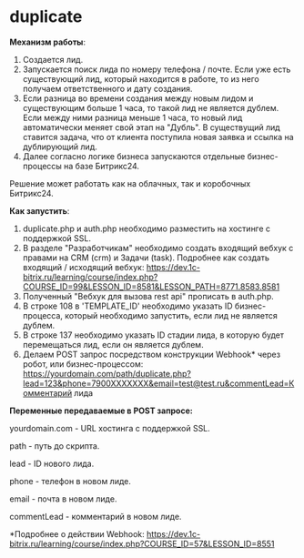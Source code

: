 # duplicate

**Механизм работы**:
1. Создается лид.
2. Запускается поиск лида по номеру телефона / почте. Если уже есть существующий лид, который находится в работе, то из него получаем ответственного и дату создания. 
3. Если разница во времени создания между новым лидом и существующим больше 1 часа, то такой лид не является дублем. Если между ними разница меньше 1 часа, то новый лид автоматически меняет свой этап на "Дубль". В существущий лид ставится задача, что от клиента поступила новая заявка и ссылка на дублирующий лид.
4. Далее согласно логике бизнеса запускаются отдельные бизнес-процессы на базе Битрикс24.

Решение может работать как на облачных, так и коробочных Битрикс24. 

**Как запустить**:
1. duplicate.php и auth.php необходимо разместить на хостинге с поддержкой SSL.
2. В разделе "Разработчикам" необходимо создать входящий вебхук с правами на CRM (crm) и Задачи (task). Подробнее как создать входящий / исходящий вебхук: https://dev.1c-bitrix.ru/learning/course/index.php?COURSE_ID=99&LESSON_ID=8581&LESSON_PATH=8771.8583.8581
3. Полученный "Вебхук для вызова rest api" прописать в auth.php.
4. В строке 108 в 'TEMPLATE_ID' необходимо указать ID бизнес-процесса, который необходимо запустить, если лид не является дублем.
5. В строке 137 необходимо указать ID стадии лида, в которую будет перемещаться лид, если он является дублем.
6. Делаем POST запрос посредством конструкции Webhook* через робот, или бизнес-процессом: https://yourdomain.com/path/duplicate.php?lead=123&phone=7900XXXXXXX&email=test@test.ru&commentLead=Комментарий лида

**Переменные передаваемые в POST запросе:**

yourdomain.com - URL хостинга с поддержкой SSL.

path - путь до скрипта.

lead - ID нового лида.

phone - телефон в новом лиде.

email - почта в новом лиде.

commentLead - комментарий в новом лиде.



*Подробнее о действии Webhook: https://dev.1c-bitrix.ru/learning/course/index.php?COURSE_ID=57&LESSON_ID=8551
